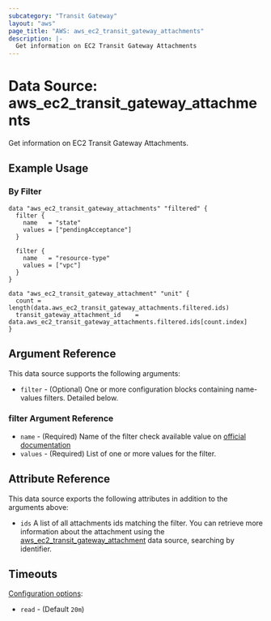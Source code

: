 ```yaml
---
subcategory: "Transit Gateway"
layout: "aws"
page_title: "AWS: aws_ec2_transit_gateway_attachments"
description: |-
  Get information on EC2 Transit Gateway Attachments
---
```


# Data Source: aws_ec2_transit_gateway_attachments

Get information on EC2 Transit Gateway Attachments.

## Example Usage

### By Filter

```hcl
data "aws_ec2_transit_gateway_attachments" "filtered" {
  filter {
    name   = "state"
    values = ["pendingAcceptance"]
  }

  filter {
    name   = "resource-type"
    values = ["vpc"]
  }
}

data "aws_ec2_transit_gateway_attachment" "unit" {
  count = length(data.aws_ec2_transit_gateway_attachments.filtered.ids)
  transit_gateway_attachment_id    = data.aws_ec2_transit_gateway_attachments.filtered.ids[count.index]
}
```

## Argument Reference

This data source supports the following arguments:

* `filter` - (Optional) One or more configuration blocks containing name-values filters. Detailed below.

### filter Argument Reference

* `name` - (Required) Name of the filter check available value on [official documentation][1]
* `values` - (Required) List of one or more values for the filter.

## Attribute Reference

This data source exports the following attributes in addition to the arguments above:

* `ids` A list of all attachments ids matching the filter. You can retrieve more information about the attachment using the [aws_ec2_transit_gateway_attachment][2] data source, searching by identifier.

[1]: https://docs.aws.amazon.com/AWSEC2/latest/APIReference/API_DescribeTransitGatewayAttachments.html
[2]: https://registry.terraform.io/providers/hashicorp/aws/latest/docs/data-sources/ec2_transit_gateway_attachment

## Timeouts

[Configuration options](https://developer.hashicorp.com/terraform/language/resources/syntax#operation-timeouts):

- `read` - (Default `20m`)
